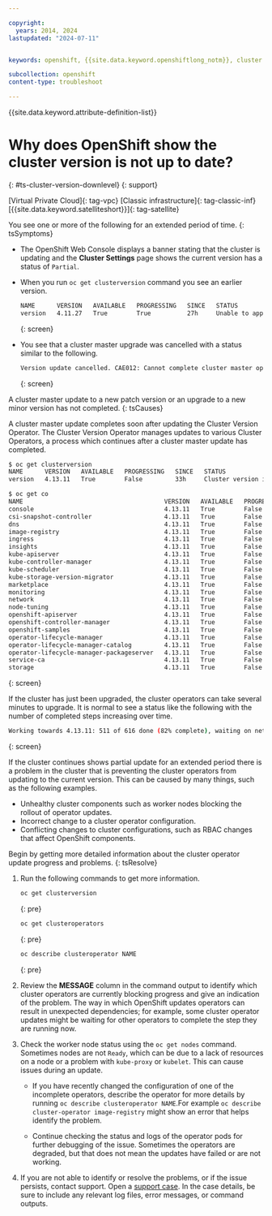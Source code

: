 ```yaml
---

copyright:
  years: 2014, 2024
lastupdated: "2024-07-11"


keywords: openshift, {{site.data.keyword.openshiftlong_notm}}, cluster version, 

subcollection: openshift
content-type: troubleshoot

---
```


{{site.data.keyword.attribute-definition-list}}


# Why does OpenShift show the cluster version is not up to date?
{: #ts-cluster-version-downlevel}
{: support}

[Virtual Private Cloud]{: tag-vpc} [Classic infrastructure]{: tag-classic-inf} [{{site.data.keyword.satelliteshort}}]{: tag-satellite}


You see one or more of the following for an extended period of time.
{: tsSymptoms}


- The OpenShift Web Console displays a banner stating that the cluster is updating and the **Cluster Settings** page shows the current version has a status of `Partial`.

- When you run `oc get clusterversion` command you see an earlier version.

    ```txt
    NAME      VERSION   AVAILABLE   PROGRESSING   SINCE   STATUS
    version   4.11.27   True        True          27h     Unable to apply 4.12.3: an unknown error has occurred: MultipleErrors
    ```
    {: screen}


- You see that a cluster master upgrade was cancelled with a status similar to the following.

    ```txt
    Version update cancelled. CAE012: Cannot complete cluster master operations because the current OpenShift clusterversion rollout is not complete. For more information, see the troubleshooting docs: 'https://ibm.biz/rhos_clusterversion_ts'
    ```
    {: screen}


A cluster master update to a new patch version or an upgrade to a new minor version has not completed.
{: tsCauses}

A cluster master update completes soon after updating the Cluster Version Operator. The Cluster Version Operator manages updates to various Cluster Operators, a process which continues after a cluster master update has completed. 

```sh
$ oc get clusterversion
NAME      VERSION   AVAILABLE   PROGRESSING   SINCE   STATUS
version   4.13.11   True        False         33h     Cluster version is 4.13.11

$ oc get co
NAME                                       VERSION   AVAILABLE   PROGRESSING   DEGRADED   SINCE   MESSAGE
console                                    4.13.11   True        False         False      2d3h    
csi-snapshot-controller                    4.13.11   True        False         False      2d4h    
dns                                        4.13.11   True        False         False      2d4h    
image-registry                             4.13.11   True        False         False      2d4h    
ingress                                    4.13.11   True        False         False      2d4h    
insights                                   4.13.11   True        False         False      2d4h    
kube-apiserver                             4.13.11   True        False         False      2d4h    
kube-controller-manager                    4.13.11   True        False         False      2d4h    
kube-scheduler                             4.13.11   True        False         False      2d4h    
kube-storage-version-migrator              4.13.11   True        False         False      2d4h    
marketplace                                4.13.11   True        False         False      2d4h    
monitoring                                 4.13.11   True        False         False      2d4h    
network                                    4.13.11   True        False         False      2d4h    
node-tuning                                4.13.11   True        False         False      32h     
openshift-apiserver                        4.13.11   True        False         False      2d4h    
openshift-controller-manager               4.13.11   True        False         False      2d4h    
openshift-samples                          4.13.11   True        False         False      33h     
operator-lifecycle-manager                 4.13.11   True        False         False      2d4h    
operator-lifecycle-manager-catalog         4.13.11   True        False         False      2d4h    
operator-lifecycle-manager-packageserver   4.13.11   True        False         False      2d4h    
service-ca                                 4.13.11   True        False         False      2d4h    
storage                                    4.13.11   True        False         False      2d4h    
```
{: screen}

If the cluster has just been upgraded, the cluster operators can take several minutes to upgrade. It is normal to see a status like the following with the number of completed steps increasing over time.

```sh
Working towards 4.13.11: 511 of 616 done (82% complete), waiting on network
```
{: screen}


If the cluster continues shows partial update for an extended period there is a problem in the cluster that is preventing the cluster operators from updating to the current version. This can be caused by many things, such as the following examples.

- Unhealthy cluster components such as worker nodes blocking the rollout of operator updates.
- Incorrect change to a cluster operator configuration.
- Conflicting changes to cluster configurations, such as RBAC changes that affect OpenShift components.



Begin by getting more detailed information about the cluster operator update progress and problems.
{: tsResolve}

1. Run the following commands to get more information.

    ```sh
    oc get clusterversion
    ```
    {: pre}
    
    ```sh
    oc get clusteroperators
    ```
    {: pre}
    
    ```sh
    oc describe clusteroperator NAME
    ```
    {: pre}

1. Review the **MESSAGE** column in the command output to identify which cluster operators are currently blocking progress and give an indication of the problem. The way in which OpenShift updates operators can result in unexpected dependencies; for example, some cluster operator updates might be waiting for other operators to complete the step they are running now.

1. Check the worker node status using the `oc get nodes` command. Sometimes nodes are not `Ready`, which can be due to a lack of resources on a node or a problem with `kube-proxy` or `kubelet`. This can cause issues during an update.

    - If you have recently changed the configuration of one of the incomplete operators, describe the operator for more details by running `oc describe clusteroperator NAME`.For example `oc describe cluster-operator image-registry` might show an error that helps identify the problem.

    - Continue checking the status and logs of the operator pods for further debugging of the issue. Sometimes the operators are degraded, but that does not mean the updates have failed or are not working.


1. If you are not able to identify or resolve the problems, or if the issue persists, contact support. Open a [support case](/docs/get-support?topic=get-support-using-avatar). In the case details, be sure to include any relevant log files, error messages, or command outputs.






